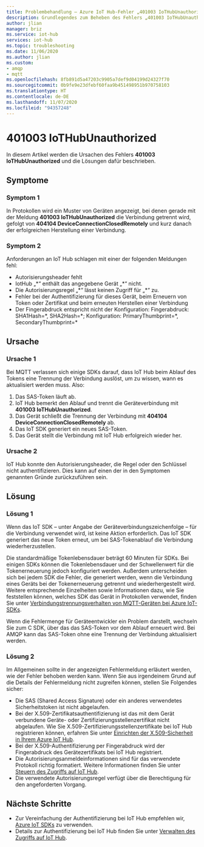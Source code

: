 ```yaml
---
title: Problembehandlung – Azure IoT Hub-Fehler „401003 IoTHubUnauthorized“
description: Grundlegendes zum Beheben des Fehlers „401003 IoTHubUnauthorized“
author: jlian
manager: briz
ms.service: iot-hub
services: iot-hub
ms.topic: troubleshooting
ms.date: 11/06/2020
ms.author: jlian
ms.custom:
- amqp
- mqtt
ms.openlocfilehash: 8fb891d5a47203c9905a7def9d04199d24327f70
ms.sourcegitcommit: 0b9fe9e23dfebf60faa9b451498951b970758103
ms.translationtype: HT
ms.contentlocale: de-DE
ms.lasthandoff: 11/07/2020
ms.locfileid: "94357248"
---
```

# <a name="401003-iothubunauthorized"></a>401003 IoTHubUnauthorized

In diesem Artikel werden die Ursachen des Fehlers **401003 IoTHubUnauthorized** und die Lösungen dafür beschrieben.

## <a name="symptoms"></a>Symptome

### <a name="symptom-1"></a>Symptom 1

In Protokollen wird ein Muster von Geräten angezeigt, bei denen gerade mit der Meldung **401003 IoTHubUnauthorized** die Verbindung getrennt wird, gefolgt von **404104 DeviceConnectionClosedRemotely** und kurz danach der erfolgreichen Herstellung einer Verbindung.

### <a name="symptom-2"></a>Symptom 2

Anforderungen an IoT Hub schlagen mit einer der folgenden Meldungen fehl:

* Autorisierungsheader fehlt
* IotHub „\*“ enthält das angegebene Gerät „\*“ nicht.
* Die Autorisierungsregel „\*“ lässt keinen Zugriff für „\*“ zu.
* Fehler bei der Authentifizierung für dieses Gerät, beim Erneuern von Token oder Zertifikat und beim erneuten Herstellen einer Verbindung
* Der Fingerabdruck entspricht nicht der Konfiguration: Fingerabdruck: SHA1Hash=\*, SHA2Hash=\*; Konfiguration: PrimaryThumbprint=\*, SecondaryThumbprint=\*

## <a name="cause"></a>Ursache

### <a name="cause-1"></a>Ursache 1

Bei MQTT verlassen sich einige SDKs darauf, dass IoT Hub beim Ablauf des Tokens eine Trennung der Verbindung auslöst, um zu wissen, wann es aktualisiert werden muss. Also:

1. Das SAS-Token läuft ab.
1. IoT Hub bemerkt den Ablauf und trennt die Geräteverbindung mit **401003 IoTHubUnauthorized**.
1. Das Gerät schließt die Trennung der Verbindung mit **404104 DeviceConnectionClosedRemotely** ab.
1. Das IoT SDK generiert ein neues SAS-Token.
1. Das Gerät stellt die Verbindung mit IoT Hub erfolgreich wieder her.

### <a name="cause-2"></a>Ursache 2

IoT Hub konnte den Autorisierungsheader, die Regel oder den Schlüssel nicht authentifizieren. Dies kann auf einen der in den Symptomen genannten Gründe zurückzuführen sein.

## <a name="solution"></a>Lösung

### <a name="solution-1"></a>Lösung 1

Wenn das IoT SDK – unter Angabe der Geräteverbindungszeichenfolge – für die Verbindung verwendet wird, ist keine Aktion erforderlich. Das IoT SDK generiert das neue Token erneut, um bei SAS-Tokenablauf die Verbindung wiederherzustellen.

Die standardmäßige Tokenlebensdauer beträgt 60 Minuten für SDKs. Bei einigen SDKs können die Tokenlebensdauer und der Schwellenwert für die Tokenerneuerung jedoch konfiguriert werden. Außerdem unterscheiden sich bei jedem SDK die Fehler, die generiert werden, wenn die Verbindung eines Geräts bei der Tokenerneuerung getrennt und wiederhergestellt wird. Weitere entsprechende Einzelheiten sowie Informationen dazu, wie Sie feststellen können, welches SDK das Gerät in Protokollen verwendet, finden Sie unter [Verbindungstrennungsverhalten von MQTT-Geräten bei Azure IoT-SDKs](iot-hub-troubleshoot-connectivity.md#mqtt-device-disconnect-behavior-with-azure-iot-sdks).

Wenn die Fehlermenge für Geräteentwickler ein Problem darstellt, wechseln Sie zum C SDK, über das das SAS-Token vor dem Ablauf erneuert wird. Bei AMQP kann das SAS-Token ohne eine Trennung der Verbindung aktualisiert werden.

### <a name="solution-2"></a>Lösung 2

Im Allgemeinen sollte in der angezeigten Fehlermeldung erläutert werden, wie der Fehler behoben werden kann. Wenn Sie aus irgendeinem Grund auf die Details der Fehlermeldung nicht zugreifen können, stellen Sie Folgendes sicher:

- Die SAS (Shared Access Signature) oder ein anderes verwendetes Sicherheitstoken ist nicht abgelaufen.
- Bei der X.509-Zertifikatsauthentifizierung ist das mit dem Gerät verbundene Geräte- oder Zertifizierungsstellenzertifikat nicht abgelaufen. Wie Sie X.509-Zertifizierungsstellenzertifikate bei IoT Hub registrieren können, erfahren Sie unter [Einrichten der X.509-Sicherheit in Ihrem Azure IoT Hub](iot-hub-security-x509-get-started.md).
- Bei der X.509-Authentifizierung per Fingerabdruck wird der Fingerabdruck des Gerätezertifikats bei IoT Hub registriert.
- Die Autorisierungsanmeldeinformationen sind für das verwendete Protokoll richtig formatiert. Weitere Informationen finden Sie unter [Steuern des Zugriffs auf IoT Hub](iot-hub-devguide-security.md).
- Die verwendete Autorisierungsregel verfügt über die Berechtigung für den angeforderten Vorgang.

## <a name="next-steps"></a>Nächste Schritte

- Zur Vereinfachung der Authentifizierung bei IoT Hub empfehlen wir, [Azure IoT SDKs](iot-hub-devguide-sdks.md) zu verwenden.
- Details zur Authentifizierung bei IoT Hub finden Sie unter [Verwalten des Zugriffs auf IoT Hub](iot-hub-devguide-security.md).
